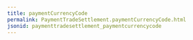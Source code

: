 ```yaml
---
title: paymentCurrencyCode
permalink: PaymentTradeSettlement.paymentCurrencyCode.html
jsonid: paymenttradesettlement_paymentcurrencycode
---
```

